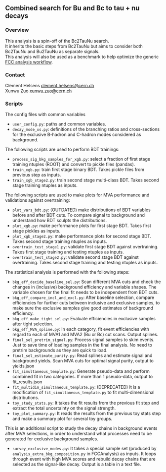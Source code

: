 ## Combined search for Bu and Bc to tau + nu decays

### Overview

This analysis is a spin-off of the Bc2TauNu search. \
It inherits the basic steps from Bc2TauNu but aims to consider both Bc2TauNu and Bu2TauNu as separate signals. \
This analysis will also be used as a benchmark to help optimize the generic [FCC analysis workflow](https://github.com/HEP-FCC/FCCAnalyses).

### Contact

Clement Helsens <clement.helsens@cern.ch> \
Xunwu Zuo <xunwu.zuo@cern.ch>


### Scripts

The config files with common variables
- `user_config.py`: paths and common variables.
- `decay_mode_xs.py`: definitions of the branching ratios and cross-sections for the exclusive B-hadron and C-hadron modes considered as background.

The following scripts are used to perform BDT trainings:
- `process_sig_bkg_samples_for_xgb.py`: select a fraction of first stage training ntuples (ROOT) and convert to pickle files (pandas). 
- `train_xgb.py`: train first stage binary BDT. Takes pickle files from previous step as inputs.
- `train_xgb_stage2.py`: train second stage multi-class BDT. Takes second stage training ntuples as inputs.

The following scripts are used to make plots for MVA performance and validations against overtraining:
- `plot_vars_bdt.py`: (OUTDATED) make distributions of BDT variables before and after BDT cuts. To compare signal to background and understand how BDT sculpts the distributions.
- `plot_xgb.py`: make performance plots for first stage BDT. Takes first stage pickles as inputs.
- `plot_xgb_stage2.py`: make performance plots for second stage BDT. Takes second stage training ntuples as inputs.
- `overtrain_test_stage1.py`: validate first stage BDT against overtraining. Takes first stage training and testing ntuples as inputs.
- `overtrain_test_stage2.py`: validate second stage BDT against overtraining. Takes second stage training and testing ntuples as inputs.

The statistical analysis is performed with the following steps:
- `bkg_eff_decide_baseline_sel.py`: Scan different MVA cuts and check the changes in (inclusive) background efficiency and variable shapes. The variable chosen for the final fit needs to be independent from BDT cuts.
- `bkg_eff_compare_incl_and_excl.py`: After baseline selection, compare efficiencies for further cuts between inclusive and exclusive samples, to make sure the exclusive samples give good estimates of background efficiency.
- `bkg_eff_make_tight_sel.py`: Evaluate efficiencies in exclusive samples after tight selection.
- `bkg_eff_MVA_spline.py`: In each category, fit event efficiencies with regard to each of MVA1 and MVA2 (Bu or Bc) cut scans. Output splines.
- `final_sel_pretrim_signal.py`: Process signal samples to skim events. Just to save time of loading samples in the final analysis. No need to pretrim backgrounds as they are quick to load.
- `final_sel_estimate_purity.py`: Read splines and estimate signal and background yields. Scan MVA cuts for optimal signal purity, output to yields.json
- `fit_simultaneous_template.py`: Generate pseudo-data and perform combined fit in two categories. If more than 1 pseudo-data, output to fit_results.json
- `fit_multidim_simultaneous_template.py`: (DEPRECATED) It is a modification of `fit_simultaneous_template.py` to fit multi-dimensional distributions. 
- `toy_study_stats.py`: It takes the fit results from the previous fit step and extract the total uncertainty on the signal strength.
- `toy_plot_summary.py`: It reads the results from the previous toy stats step and make a summary plot for several toy groups.

This is an additional script to study the decay chains in background events after MVA selections, in order to understand what processes need to be generated for exclusive background samples.
- `survey_exclusive_modes.py`: It takes a special sample set (produced by `analysis_extra_bkg_composition.py` in FCCAnalysis) as inputs. It loops through event with high MVA scores and rebuild decay chains that are selected as the signal-like decay. Output is a table in a text file.

